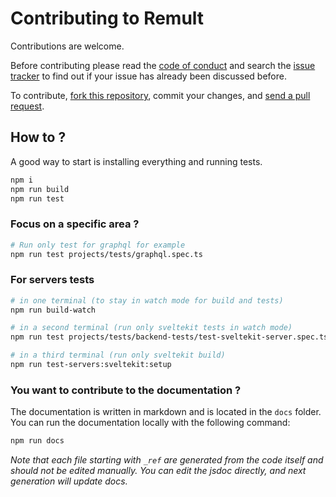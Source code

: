 # Contributing to Remult

Contributions are welcome.

Before contributing please read the [code of conduct](https://github.com/remult/remult/blob/main/CODE_OF_CONDUCT.md) and search the [issue tracker](https://github.com/remult/remult/issues) to find out if your issue has already been discussed before.

To contribute, [fork this repository](https://docs.github.com/en/github/getting-started-with-github/fork-a-repo/), commit your changes, and [send a pull request](https://docs.github.com/en/github/collaborating-with-issues-and-pull-requests/about-pull-requests).

## How to ?

A good way to start is installing everything and running tests.

```bash
npm i
npm run build
npm run test
```

### Focus on a specific area ?

```bash
# Run only test for graphql for example
npm run test projects/tests/graphql.spec.ts
```

### For servers tests

```bash
# in one terminal (to stay in watch mode for build and tests)
npm run build-watch

# in a second terminal (run only sveltekit tests in watch mode)
npm run test projects/tests/backend-tests/test-sveltekit-server.spec.ts

# in a third terminal (run only sveltekit build)
npm run test-servers:sveltekit:setup
```

### You want to contribute to the documentation ?

The documentation is written in markdown and is located in the `docs` folder. You can run the documentation locally with the following command:

```bash
npm run docs
```

_Note that each file starting with `_ref` are generated from the code itself and should not be edited manually. You can edit the jsdoc directly, and next generation will update docs._
